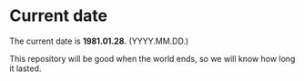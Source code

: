# Current date

The current date is **1981.01.28.** (YYYY.MM.DD.)

This repository will be good when the world ends, so we will know how long it lasted.